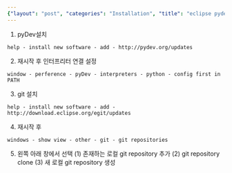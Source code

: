 ```yaml
---
{"layout": "post", "categories": "Installation", "title": "eclipse pydev", "feature-img": "assets/img/feature_img.png"}
---
```

1. pyDev설치
```
help - install new software - add - http://pydev.org/updates
```

2. 재시작 후 인터프리터 연결 설정
```
window - perference - pyDev - interpreters - python - config first in PATH
```

3. git 설치
```
help - install new software - add - http://download.eclipse.org/egit/updates
```

4. 재시작 후
```
windows - show view - other - git - git repositories
```

5. 왼쪽 아래 창에서 선택
(1) 존재하는 로컬 git repository 추가
(2) git repository clone
(3) 새 로컬 git repository 생성


